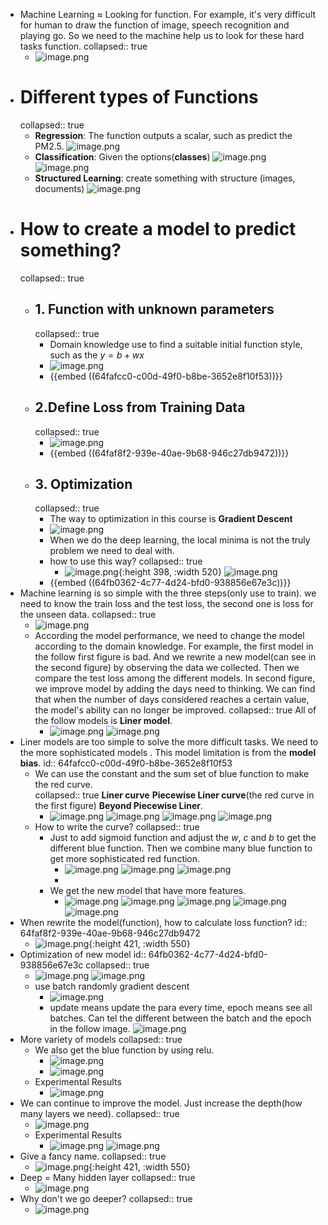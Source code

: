 - Machine Learning $\approx$ Looking for function. For example, it's very difficult for human to draw the function of image, speech recognition and playing go. So we need to the machine help us to look for these hard tasks function.
  collapsed:: true
	- ![image.png](../assets/image_1694167012479_0.png)
- # Different types of Functions
  collapsed:: true
	- **Regression**: The function outputs a scalar, such as predict the PM2.5.
	  ![image.png](../assets/image_1694167124450_0.png)
	- **Classification**: Given the options(**classes**)
	  ![image.png](../assets/image_1694167196653_0.png)
	  ![image.png](../assets/image_1694167231631_0.png)
	- **Structured Learning**: create something with structure (images, documents)
	  ![image.png](../assets/image_1694167441914_0.png)
- # How to create a model to predict something?
  collapsed:: true
	- ## 1. Function with unknown parameters
	  collapsed:: true
		- Domain knowledge use to find a suitable initial function style, such as the $y=b+wx$
		- ![image.png](../assets/image_1694167829780_0.png)
		- {{embed ((64fafcc0-c00d-49f0-b8be-3652e8f10f53))}}
	- ## 2.Define Loss from Training Data
	  collapsed:: true
		- ![image.png](../assets/image_1694168355061_0.png)
		- {{embed ((64faf8f2-939e-40ae-9b68-946c27db9472))}}
	- ## 3. Optimization
	  collapsed:: true
		- The way to optimization in this course is **Gradient Descent**
		- ![image.png](../assets/image_1694169154028_0.png)
		- When we do the deep learning, the local minima is not the truly problem we need to deal with.
		- how to use this way?
		  collapsed:: true
			- ![image.png](../assets/image_1694169323253_0.png){:height 398, :width 520}
			  ![image.png](../assets/image_1694169434700_0.png)
		- {{embed ((64fb0362-4c77-4d24-bfd0-938856e67e3c))}}
- Machine learning is so simple with the three steps(only use to train). we need to know the train loss and the test loss, the second one is loss for the unseen data.
  collapsed:: true
	- ![image.png](../assets/image_1694169702908_0.png)
	- According the model performance, we need to change the model according to the domain knowledge. For example, the first model in the follow first figure is bad. And we rewrite a new model(can see in the second figure) by observing the data we collected. Then we compare the test loss among the different models. In second figure, we improve model by adding the days need to thinking. We can find that when the number of days considered reaches a certain value, the model's ability can no longer be improved.
	  collapsed:: true
	  All of the follow models is **Liner model**.
		- ![image.png](../assets/image_1694169922136_0.png)
		  ![image.png](../assets/image_1694170110194_0.png)
- Liner models are too simple to solve the more difficult tasks. We need to the more sophisticated models . This model limitation is from the **model bias**.
  id:: 64fafcc0-c00d-49f0-b8be-3652e8f10f53
	- We can use the constant and the sum set of blue function to make the red curve.  
	  collapsed:: true
	  **Liner curve**
	  **Piecewise Liner curve**(the red curve in the first figure)
	  **Beyond Piecewise Liner**.
		- ![image.png](../assets/image_1694172398304_0.png) 
		  ![image.png](../assets/image_1694170359105_0.png)
		  ![image.png](../assets/image_1694170756078_0.png)
		  ![image.png](../assets/image_1694170863326_0.png)
	- How to write the curve?
	  collapsed:: true
		- Just to add sigmoid function and adjust the $w$, $c$ and $b$ to get the different blue function. Then we combine many blue function to get more sophisticated red function.
			- ![image.png](../assets/image_1694171299704_0.png)
			  ![image.png](../assets/image_1694171335476_0.png)
			  ![image.png](../assets/image_1694171520677_0.png)
			-
		- We get the new model that have more features.
			- ![image.png](../assets/image_1694171657449_0.png)
			  ![image.png](../assets/image_1694171860171_0.png)
			  ![image.png](../assets/image_1694171996236_0.png)
			  ![image.png](../assets/image_1694172124997_0.png)
			  ![image.png](../assets/image_1694172853013_0.png)
- When rewrite the model(function), how to calculate loss function?
  id:: 64faf8f2-939e-40ae-9b68-946c27db9472
	- ![image.png](../assets/image_1694173166128_0.png){:height 421, :width 550}
- Optimization of new model
  id:: 64fb0362-4c77-4d24-bfd0-938856e67e3c
  collapsed:: true
	- ![image.png](../assets/image_1694173386352_0.png)
	  ![image.png](../assets/image_1694173446978_0.png)
	- use batch randomly gradient descent
		- ![image.png](../assets/image_1694173583146_0.png)
		- update means update the para every time, epoch means see all batches. Can tel the different between the batch and the epoch in the follow image.
		  ![image.png](../assets/image_1694173781972_0.png)
- More variety of models
  collapsed:: true
	- We also get the blue function by using relu.
		- ![image.png](../assets/image_1694174026164_0.png)
		- ![image.png](../assets/image_1694174083925_0.png)
	- Experimental Results
		- ![image.png](../assets/image_1694174151668_0.png)
- We can continue to improve the model. Just increase the depth(how many layers we need).
  collapsed:: true
	- ![image.png](../assets/image_1694174207191_0.png)
	- Experimental Results
		- ![image.png](../assets/image_1694174306020_0.png)
		  ![image.png](../assets/image_1694174326110_0.png)
- Give a fancy name.
  collapsed:: true
	- ![image.png](../assets/image_1694175001274_0.png){:height 421, :width 550}
- Deep $=$ Many hidden layer
  collapsed:: true
	- ![image.png](../assets/image_1694175137492_0.png)
- Why don't we go deeper?
  collapsed:: true
	- ![image.png](../assets/image_1694175206609_0.png)